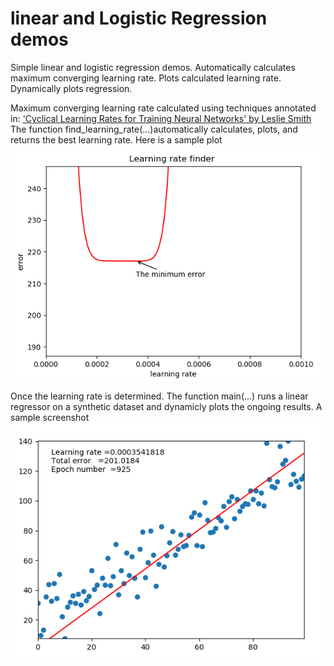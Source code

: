 # linear and Logistic Regression demos
Simple linear and logistic regression demos.  Automatically calculates maximum converging learning rate. Plots calculated learning rate.  Dynamically plots regression.<br>

Maximum converging learning rate calculated using techniques annotated in:
<a href="https://arxiv.org/abs/1506.01186"> 'Cyclical Learning Rates for Training Neural Networks' by Leslie Smith</a><br>
The function find_learning_rate(...)automatically calculates, plots, and returns the best learning rate.  Here is a sample plot
![My image](https://github.com/kperkins411/linear_regression/blob/master/art/lr_finder.png)

Once the learning rate is determined.  The function main(...) runs a linear regressor on a synthetic dataset and dynamicly plots the ongoing results.  A sample screenshot<br>
![My image](https://github.com/kperkins411/linear_regression/blob/master/art/regression.png)
